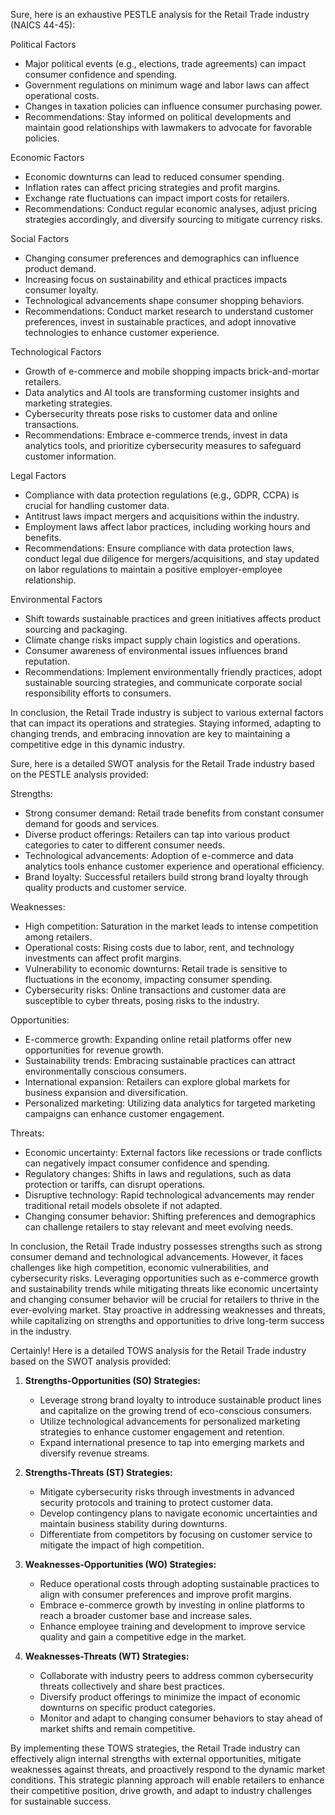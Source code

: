 Sure, here is an exhaustive PESTLE analysis for the Retail Trade industry (NAICS 44-45):

Political Factors
- Major political events (e.g., elections, trade agreements) can impact consumer confidence and spending.
- Government regulations on minimum wage and labor laws can affect operational costs.
- Changes in taxation policies can influence consumer purchasing power.
- Recommendations: Stay informed on political developments and maintain good relationships with lawmakers to advocate for favorable policies.

Economic Factors
- Economic downturns can lead to reduced consumer spending.
- Inflation rates can affect pricing strategies and profit margins.
- Exchange rate fluctuations can impact import costs for retailers.
- Recommendations: Conduct regular economic analyses, adjust pricing strategies accordingly, and diversify sourcing to mitigate currency risks.

Social Factors
- Changing consumer preferences and demographics can influence product demand.
- Increasing focus on sustainability and ethical practices impacts consumer loyalty.
- Technological advancements shape consumer shopping behaviors.
- Recommendations: Conduct market research to understand customer preferences, invest in sustainable practices, and adopt innovative technologies to enhance customer experience.

Technological Factors
- Growth of e-commerce and mobile shopping impacts brick-and-mortar retailers.
- Data analytics and AI tools are transforming customer insights and marketing strategies.
- Cybersecurity threats pose risks to customer data and online transactions.
- Recommendations: Embrace e-commerce trends, invest in data analytics tools, and prioritize cybersecurity measures to safeguard customer information.

Legal Factors
- Compliance with data protection regulations (e.g., GDPR, CCPA) is crucial for handling customer data.
- Antitrust laws impact mergers and acquisitions within the industry.
- Employment laws affect labor practices, including working hours and benefits.
- Recommendations: Ensure compliance with data protection laws, conduct legal due diligence for mergers/acquisitions, and stay updated on labor regulations to maintain a positive employer-employee relationship.

Environmental Factors
- Shift towards sustainable practices and green initiatives affects product sourcing and packaging.
- Climate change risks impact supply chain logistics and operations.
- Consumer awareness of environmental issues influences brand reputation.
- Recommendations: Implement environmentally friendly practices, adopt sustainable sourcing strategies, and communicate corporate social responsibility efforts to consumers.

In conclusion, the Retail Trade industry is subject to various external factors that can impact its operations and strategies. Staying informed, adapting to changing trends, and embracing innovation are key to maintaining a competitive edge in this dynamic industry.

Sure, here is a detailed SWOT analysis for the Retail Trade industry based on the PESTLE analysis provided:

Strengths:
- Strong consumer demand: Retail trade benefits from constant consumer demand for goods and services.
- Diverse product offerings: Retailers can tap into various product categories to cater to different consumer needs.
- Technological advancements: Adoption of e-commerce and data analytics tools enhance customer experience and operational efficiency.
- Brand loyalty: Successful retailers build strong brand loyalty through quality products and customer service.

Weaknesses:
- High competition: Saturation in the market leads to intense competition among retailers.
- Operational costs: Rising costs due to labor, rent, and technology investments can affect profit margins.
- Vulnerability to economic downturns: Retail trade is sensitive to fluctuations in the economy, impacting consumer spending.
- Cybersecurity risks: Online transactions and customer data are susceptible to cyber threats, posing risks to the industry.

Opportunities:
- E-commerce growth: Expanding online retail platforms offer new opportunities for revenue growth.
- Sustainability trends: Embracing sustainable practices can attract environmentally conscious consumers.
- International expansion: Retailers can explore global markets for business expansion and diversification.
- Personalized marketing: Utilizing data analytics for targeted marketing campaigns can enhance customer engagement.

Threats:
- Economic uncertainty: External factors like recessions or trade conflicts can negatively impact consumer confidence and spending.
- Regulatory changes: Shifts in laws and regulations, such as data protection or tariffs, can disrupt operations.
- Disruptive technology: Rapid technological advancements may render traditional retail models obsolete if not adapted.
- Changing consumer behavior: Shifting preferences and demographics can challenge retailers to stay relevant and meet evolving needs.

In conclusion, the Retail Trade industry possesses strengths such as strong consumer demand and technological advancements. However, it faces challenges like high competition, economic vulnerabilities, and cybersecurity risks. Leveraging opportunities such as e-commerce growth and sustainability trends while mitigating threats like economic uncertainty and changing consumer behavior will be crucial for retailers to thrive in the ever-evolving market. Stay proactive in addressing weaknesses and threats, while capitalizing on strengths and opportunities to drive long-term success in the industry.

Certainly! Here is a detailed TOWS analysis for the Retail Trade industry based on the SWOT analysis provided:

1. **Strengths-Opportunities (SO) Strategies:**
   - Leverage strong brand loyalty to introduce sustainable product lines and capitalize on the growing trend of eco-conscious consumers.
   - Utilize technological advancements for personalized marketing strategies to enhance customer engagement and retention.
   - Expand international presence to tap into emerging markets and diversify revenue streams.

2. **Strengths-Threats (ST) Strategies:**
   - Mitigate cybersecurity risks through investments in advanced security protocols and training to protect customer data.
   - Develop contingency plans to navigate economic uncertainties and maintain business stability during downturns.
   - Differentiate from competitors by focusing on customer service to mitigate the impact of high competition.

3. **Weaknesses-Opportunities (WO) Strategies:**
   - Reduce operational costs through adopting sustainable practices to align with consumer preferences and improve profit margins.
   - Embrace e-commerce growth by investing in online platforms to reach a broader customer base and increase sales.
   - Enhance employee training and development to improve service quality and gain a competitive edge in the market.

4. **Weaknesses-Threats (WT) Strategies:**
   - Collaborate with industry peers to address common cybersecurity threats collectively and share best practices.
   - Diversify product offerings to minimize the impact of economic downturns on specific product categories.
   - Monitor and adapt to changing consumer behaviors to stay ahead of market shifts and remain competitive.

By implementing these TOWS strategies, the Retail Trade industry can effectively align internal strengths with external opportunities, mitigate weaknesses against threats, and proactively respond to the dynamic market conditions. This strategic planning approach will enable retailers to enhance their competitive position, drive growth, and adapt to industry challenges for sustainable success.

